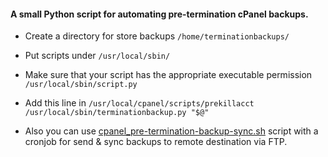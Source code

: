 #### A small Python script for automating pre-termination cPanel backups.

 * Create a directory for store backups ```/home/terminationbackups/``` 
 * Put scripts under ```/usr/local/sbin/``` 
 * Make sure that your script has the appropriate executable permission ```/usr/local/sbin/script.py```
 * Add this line in ```/usr/local/cpanel/scripts/prekillacct```
 ```/usr/local/sbin/terminationbackup.py "$@"```

 * Also you can use [cpanel_pre-termination-backup-sync.sh](https://github.com/yigitgokcu/cpanel-pre-termination-backup/blob/main/cpanel_pre-termination-backup-sync.sh) script with a cronjob for send & sync backups to remote destination via FTP.
